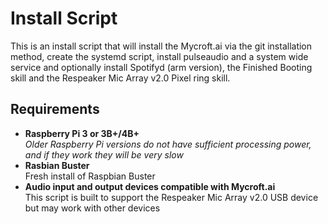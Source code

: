 # Install Script

This is an install script that will install the Mycroft.ai via the git installation method, create the systemd script, install pulseaudio and a system wide service and optionally install Spotifyd (arm version), the Finished Booting skill and the Respeaker Mic Array v2.0 Pixel ring skill.

## Requirements

* **Raspberry Pi 3 or 3B+/4B+**
  <br>_Older Raspberry Pi versions do not have sufficient processing power, and if they work they will be very slow_
* **Rasbian Buster**
  <br>Fresh install of Raspbian Buster
* **Audio input and output devices compatible with Mycroft.ai**
  <br>This script is built to support the Respeaker Mic Array v2.0 USB device but may work with other devices
